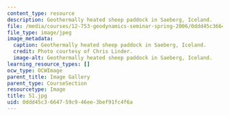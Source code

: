 ```yaml
---
content_type: resource
description: Geothermally heated sheep paddock in Saeberg, Iceland.
file: /media/courses/12-753-geodynamics-seminar-spring-2006/0ddd45c3664759c946ee3bef91fc4f6a_51.jpg
file_type: image/jpeg
image_metadata:
  caption: Geothermally heated sheep paddock in Saeberg, Iceland.
  credit: Photo courtesy of Chris Linder.
  image-alt: Geothermally heated sheep paddock in Saeberg, Iceland.
learning_resource_types: []
ocw_type: OCWImage
parent_title: Image Gallery
parent_type: CourseSection
resourcetype: Image
title: 51.jpg
uid: 0ddd45c3-6647-59c9-46ee-3bef91fc4f6a
---
```

